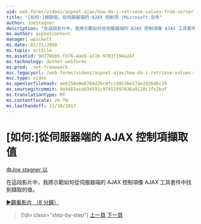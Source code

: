 ```yaml
---
uid: web-forms/videos/aspnet-ajax/how-do-i-retrieve-values-from-server-side-ajax-controls
title: "[如何:]擷取值，從伺服器端的 AJAX 控制項 |Microsoft 文件"
author: JoeStagner
description: "在這段影片中，我將示範如何從伺服器端的 AJAX 控制項像 AJAX 工具套件中找到擷取的值。"
ms.author: aspnetcontent
manager: wpickett
ms.date: 02/21/2008
ms.topic: article
ms.assetid: 9d770bb5-fd76-4ae9-a11b-9783f394a24f
ms.technology: dotnet-webforms
ms.prod: .net-framework
msc.legacyurl: /web-forms/videos/aspnet-ajax/how-do-i-retrieve-values-from-server-side-ajax-controls
msc.type: video
ms.openlocfilehash: ae6156e0e8768d2bc0fccd853be274e292bd6c29
ms.sourcegitcommit: 9a9483aceb34591c97451997036a9120c3fe2baf
ms.translationtype: MT
ms.contentlocale: zh-TW
ms.lasthandoff: 11/10/2017
---
```

<a name="how-do-i-retrieve-values-from-server-side-ajax-controls"></a>[如何:]從伺服器端的 AJAX 控制項擷取值
====================
由[Joe stagner 以](https://github.com/JoeStagner)

在這段影片中，我將示範如何從伺服器端的 AJAX 控制項像 AJAX 工具套件中找到擷取的值。

[&#9654;觀看影片 （8 分鐘）](https://channel9.msdn.com/Blogs/ASP-NET-Site-Videos/how-do-i-retrieve-values-from-server-side-ajax-controls)

>[!div class="step-by-step"]
[上一頁](how-do-i-associate-ajax-client-behavior-with-an-aspnet-server-control.md)
[下一頁](two-simple-techniques-for-triggering-updates-to-update-panels.md)
